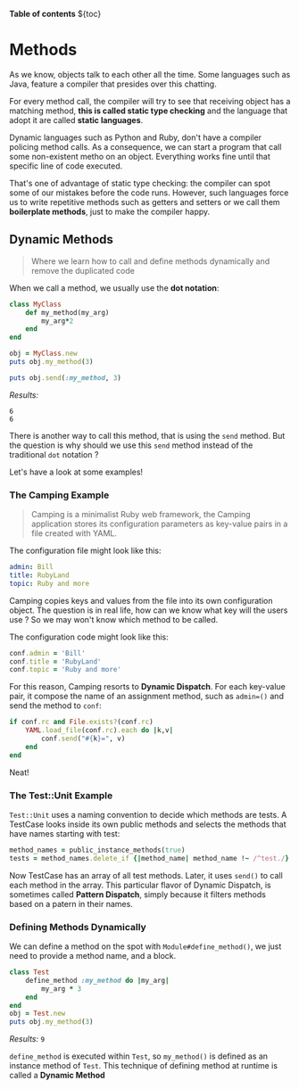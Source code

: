 **Table of contents** 
${toc}

# Methods
As we know, objects talk to each other all the time. Some languages such as Java, feature a compiler
that presides over this chatting. 

For every method call, the compiler will try to see that receiving object has a matching method, **this is called
static type checking** and the language that adopt it are called **static languages**.

Dynamic languages such as Python and Ruby, don't have a compiler policing method calls. As a consequence, we can start
a program that call some non-existent metho on an object. Everything works fine until that specific line of code executed.

That's one of advantage of static type checking: the compiler can spot some of our mistakes before the code runs. However,
such languages force us to write repetitive methods such as getters and setters or we call them **boilerplate methods**, just
to make the compiler happy.

## Dynamic Methods
> Where we learn how to call and define methods dynamically and remove the duplicated code

When we call a method, we usually use the **dot notation**:

```ruby 
class MyClass
    def my_method(my_arg)
        my_arg*2
    end
end

obj = MyClass.new 
puts obj.my_method(3)

puts obj.send(:my_method, 3)
```

*Results:*
```
6
6
```

There is another way to call this method, that is using the `send` method. But the question is why should 
we use this `send` method instead of the traditional `dot` notation ?

Let's have a look at some examples!

### The Camping Example
> Camping is a minimalist Ruby web framework, the Camping application stores its configuration parameters as key-value pairs 
in a file created with YAML.

The configuration file might look like this:

```yml 
admin: Bill 
title: RubyLand
topic: Ruby and more
```

Camping copies keys and values from the file into its own configuration object. The question is in real life, how can we know 
what key will the users use ? So we may won't know which method to be called.

The configuration code might look like this:

```ruby
conf.admin = 'Bill'
conf.title = 'RubyLand'
conf.topic = 'Ruby and more'
```

For this reason, Camping resorts to **Dynamic Dispatch**. For each key-value pair, it compose the name of an assignment method, 
such as `admin=()` and send the method to `conf`:

```ruby
if conf.rc and File.exists?(conf.rc)
    YAML.load_file(conf.rc).each do |k,v|
        conf.send("#{k}=", v)
    end
end
```

Neat!

### The Test::Unit Example
`Test::Unit` uses a naming convention to decide which methods are tests. A TestCase looks inside its own public methods and
selects the methods that have names starting with test:

```ruby
method_names = public_instance_methods(true)
tests = method_names.delete_if {|method_name| method_name !~ /^test./}
```

Now TestCase has an array of all test methods. Later, it uses `send()` to call
each method in the array. This particular flavor of Dynamic Dispatch, is sometimes called **Pattern Dispatch**, simply because
it filters methods based on a patern in their names.

### Defining Methods Dynamically
We can define a method on the spot with `Module#define_method()`, we just need to provide
a method name, and a block.

```ruby
class Test
    define_method :my_method do |my_arg|
        my_arg * 3
    end
end
obj = Test.new 
puts obj.my_method(3)

```

*Results:* `9`

`define_method` is executed within `Test`, so `my_method()` is defined as an instance method of `Test`. 
This technique of defining method at runtime is called a **Dynamic Method** 
